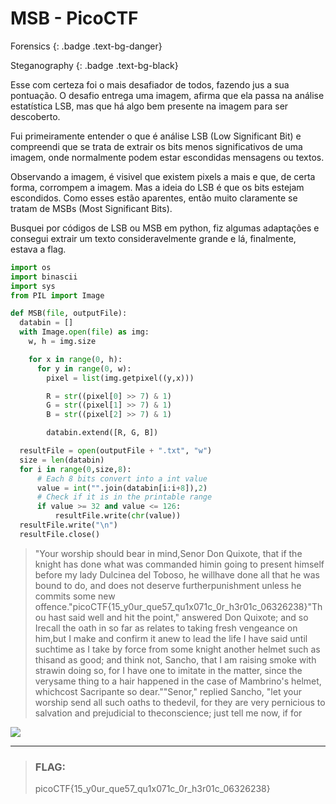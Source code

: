 # MSB - PicoCTF

Forensics
{: .badge .text-bg-danger}

Steganography
{: .badge .text-bg-black}

Esse com certeza foi o mais desafiador de todos, fazendo jus a sua pontuação.
O desafio entrega uma imagem, afirma que ela passa na análise estatística LSB,
mas que há algo bem presente na imagem para ser descoberto.

Fui primeiramente entender o que é análise LSB (Low Significant Bit) e compreendi
que se trata de extrair os bits menos significativos de uma imagem, onde normalmente
podem estar escondidas mensagens ou textos.

Observando a imagem, é visivel que existem pixels a mais e que, de certa forma, corrompem
a imagem. Mas a ideia do LSB é que os bits estejam escondidos. Como esses estão aparentes,
então muito claramente se tratam de MSBs (Most Significant Bits).

Busquei por códigos de LSB ou MSB em python, fiz algumas adaptações e consegui extrair um texto
consideravelmente grande e lá, finalmente, estava a flag.

```python
import os
import binascii
import sys
from PIL import Image

def MSB(file, outputFile):
  databin = []
  with Image.open(file) as img:
    w, h = img.size

    for x in range(0, h):
      for y in range(0, w):
        pixel = list(img.getpixel((y,x)))

        R = str((pixel[0] >> 7) & 1)
        G = str((pixel[1] >> 7) & 1)
        B = str((pixel[2] >> 7) & 1)

        databin.extend([R, G, B])

  resultFile = open(outputFile + ".txt", "w")
  size = len(databin)
  for i in range(0,size,8):
      # Each 8 bits convert into a int value
      value = int("".join(databin[i:i+8]),2)
      # Check if it is in the printable range
      if value >= 32 and value <= 126:
          resultFile.write(chr(value))
  resultFile.write("\n")
  resultFile.close()
```

> "Your worship should bear in mind,Senor Don Quixote, that if the knight has done what was commanded himin going to present himself before my lady Dulcinea del Toboso, he willhave done all that he was bound to do, and does not deserve furtherpunishment unless he commits some new offence."picoCTF{15_y0ur_que57_qu1x071c_0r_h3r01c_06326238}"Thou hast said well and hit the point," answered Don Quixote; and so Irecall the oath in so far as relates to taking fresh vengeance on him,but I make and confirm it anew to lead the life I have said until suchtime as I take by force from some knight another helmet such as thisand as good; and think not, Sancho, that I am raising smoke with strawin doing so, for I have one to imitate in the matter, since the verysame thing to a hair happened in the case of Mambrino's helmet, whichcost Sacripante so dear.""Senor," replied Sancho, "let your worship send all such oaths to thedevil, for they are very pernicious to salvation and prejudicial to theconscience; just tell me now, if for

![](../static/markdown/src/msb.png)



---
> ### **FLAG:**
>
> picoCTF{15_y0ur_que57_qu1x071c_0r_h3r01c_06326238}